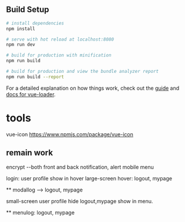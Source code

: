 

## Build Setup

``` bash
# install dependencies
npm install

# serve with hot reload at localhost:8080
npm run dev

# build for production with minification
npm run build

# build for production and view the bundle analyzer report
npm run build --report
```

For a detailed explanation on how things work, check out the [guide](http://vuejs-templates.github.io/webpack/) and [docs for vue-loader](http://vuejs.github.io/vue-loader).


# tools
vue-icon 
https://www.npmjs.com/package/vue-icon



## remain work

encrypt --both front and back
notification, alert
mobile menu

login: user profile show in hover
large-screen
hover:  logout, mypage

** modallog --> logout, mypage 

small-screen
user profile hide
logout,mypage show in menu. 

** menulog:  logout, mypage
